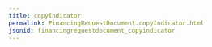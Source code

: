 ```yaml
---
title: copyIndicator
permalink: FinancingRequestDocument.copyIndicator.html
jsonid: financingrequestdocument_copyindicator
---
```

